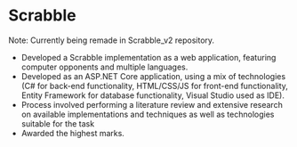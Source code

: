 # Scrabble

Note: Currently being remade in Scrabble_v2 repository.

- Developed a Scrabble implementation as a web application, featuring computer opponents and multiple languages.
- Developed as an ASP.NET Core application, using a mix of technologies (C# for back-end functionality, HTML/CSS/JS for front-end functionality, Entity Framework for database functionality, Visual Studio used as IDE).
- Process involved performing a literature review and extensive research on available implementations and techniques as well as technologies suitable for the task
- Awarded the highest marks.
